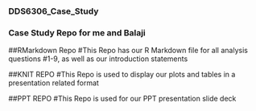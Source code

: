 ### DDS6306_Case_Study
### Case Study Repo for me and Balaji 

##RMarkdown Repo
#This Repo has our R Markdown file for all analysis questions #1-9, as well as our introduction statements

##KNIT REPO
#This Repo is used to display our plots and tables in a presentation related format

##PPT REPO
#This Repo is used for our PPT presentation slide deck
